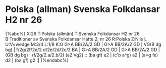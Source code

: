# Polska (allman) Svenska Folkdansar H2 nr 26

{%abc%}
X:26
T:Polska (allmän)
T:Svenska Folkdansar H2 nr 26
B:Traditioner av Svenska Folkdansar Häfte 2, nr 26
R:Polska
Z:Nils L
U:V=wedge
M:3/4
L:1/8
K:G
G>A BB/2A/2 GD | G>A BB/2A/2 GD | VG(B dg bg) | f/2g/2f/2e/2 d/2e/2d/2c/2 BA |
G>A BB/2A/2 GD | G>A BB/2A/2 GD | (GB dg bg) | (f/2g/2.a/2.b/2) (a2 Vg2) ::
(ba gf) e2 | (c'b a^g) a2 | (a=g fe) d2 | (ba gf) g2 :|
{%endabc%}
